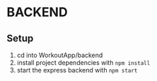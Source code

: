 # BACKEND

## Setup

1. cd into WorkoutApp/backend
2. install project dependencies with `npm install`
3. start the express backend with `npm start`
